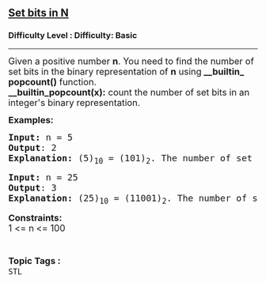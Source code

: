 <h2><a href="https://www.geeksforgeeks.org/problems/set-bits-in-n--163218/1?page=1&difficulty=Basic&status=unsolved,attempted&sortBy=accuracy">Set bits in N</a></h2><h3>Difficulty Level : Difficulty: Basic</h3><hr><div class="problems_problem_content__Xm_eO"><p><span style="font-size: 18px;">Given a positive number <strong>n</strong>. You need to find the number of set bits in the binary representation of <strong>n</strong> using<strong>&nbsp;__builtin_ popcount()</strong> function.<br><strong>__builtin_popcount(x):</strong> count the number of set bits in an integer's binary&nbsp;</span><span style="font-size: 18px;">representation.</span></p>
<p><span style="font-size: 18px;"><strong>Examples:</strong></span></p>
<pre><span style="font-size: 18px;"><strong>Input:&nbsp;</strong>n =&nbsp;5<br></span><span style="font-size: 18px;"><strong>Output</strong>: 2<br><strong>Explanation:&nbsp;</strong>(5)<sub>10</sub> = (101)<sub>2</sub>. The number of set bits is 2.</span></pre>
<pre><span style="font-size: 18px;"><strong>Input: </strong>n = 25<br><strong>Output</strong>: 3<br><strong>Explanation:&nbsp;</strong>(25)<sub>10</sub>&nbsp;= (11001)<sub>2</sub>. The number of set bits is 3.</span></pre>
<p><strong style="font-size: 18px;">Constraints:</strong><br style="font-size: 18px;"><span style="font-size: 18px;">1 &lt;= n</span><strong style="font-size: 18px;">&nbsp;</strong><span style="font-size: 18px;">&lt;= 100</span></p></div><br><p><span style=font-size:18px><strong>Topic Tags : </strong><br><code>STL</code>&nbsp;